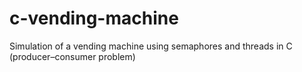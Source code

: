 # c-vending-machine
Simulation of a vending machine using semaphores and threads in C (producer–consumer problem)
